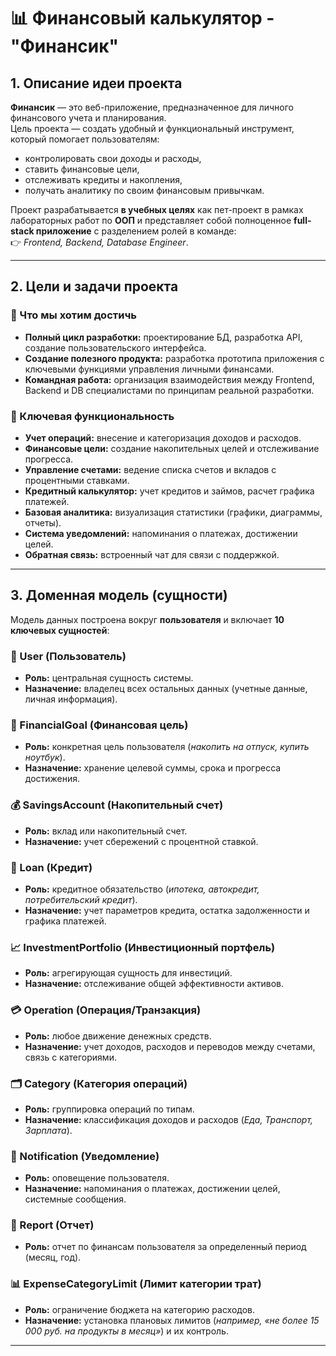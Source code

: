 # 📊 Финансовый калькулятор - "Финансик"

## 1. Описание идеи проекта
**Финансик** — это веб-приложение, предназначенное для личного финансового учета и планирования.  
Цель проекта — создать удобный и функциональный инструмент, который помогает пользователям:

- контролировать свои доходы и расходы,  
- ставить финансовые цели,  
- отслеживать кредиты и накопления,  
- получать аналитику по своим финансовым привычкам.  

Проект разрабатывается **в учебных целях** как пет-проект в рамках лабораторных работ по **ООП** и представляет собой полноценное **full-stack приложение** с разделением ролей в команде:  
👉 *Frontend, Backend, Database Engineer*.

---

## 2. Цели и задачи проекта
### 🎯 Что мы хотим достичь
- **Полный цикл разработки:** проектирование БД, разработка API, создание пользовательского интерфейса.  
- **Создание полезного продукта:** разработка прототипа приложения с ключевыми функциями управления личными финансами.  
- **Командная работа:** организация взаимодействия между Frontend, Backend и DB специалистами по принципам реальной разработки.  

### 🔑 Ключевая функциональность
- **Учет операций:** внесение и категоризация доходов и расходов.  
- **Финансовые цели:** создание накопительных целей и отслеживание прогресса.  
- **Управление счетами:** ведение списка счетов и вкладов с процентными ставками.  
- **Кредитный калькулятор:** учет кредитов и займов, расчет графика платежей.  
- **Базовая аналитика:** визуализация статистики (графики, диаграммы, отчеты).  
- **Система уведомлений:** напоминания о платежах, достижении целей.  
- **Обратная связь:** встроенный чат для связи с поддержкой.  

---

## 3. Доменная модель (сущности)
Модель данных построена вокруг **пользователя** и включает **10 ключевых сущностей**:

### 👤 User (Пользователь)
- **Роль:** центральная сущность системы.  
- **Назначение:** владелец всех остальных данных (учетные данные, личная информация).  

### 🎯 FinancialGoal (Финансовая цель)
- **Роль:** конкретная цель пользователя (*накопить на отпуск, купить ноутбук*).  
- **Назначение:** хранение целевой суммы, срока и прогресса достижения.  

### 💰 SavingsAccount (Накопительный счет)
- **Роль:** вклад или накопительный счет.  
- **Назначение:** учет сбережений с процентной ставкой.  

### 🏦 Loan (Кредит)
- **Роль:** кредитное обязательство (*ипотека, автокредит, потребительский кредит*).  
- **Назначение:** учет параметров кредита, остатка задолженности и графика платежей.  

### 📈 InvestmentPortfolio (Инвестиционный портфель)
- **Роль:** агрегирующая сущность для инвестиций.  
- **Назначение:** отслеживание общей эффективности активов.  

### 💳 Operation (Операция/Транзакция)
- **Роль:** любое движение денежных средств.  
- **Назначение:** учет доходов, расходов и переводов между счетами, связь с категориями.  

### 🗂 Category (Категория операций)
- **Роль:** группировка операций по типам.  
- **Назначение:** классификация доходов и расходов (*Еда, Транспорт, Зарплата*).  

### 🔔 Notification (Уведомление)
- **Роль:** оповещение пользователя.  
- **Назначение:** напоминания о платежах, достижении целей, системные сообщения.  

### 💬 Report (Отчет)
- **Роль:**  отчет по финансам пользователя за определенный период (месяц, год).  

### 📊 ExpenseCategoryLimit (Лимит категории трат)
- **Роль:** ограничение бюджета на категорию расходов.  
- **Назначение:** установка плановых лимитов (*например, «не более 15 000 руб. на продукты в месяц»*) и их контроль.  

---
